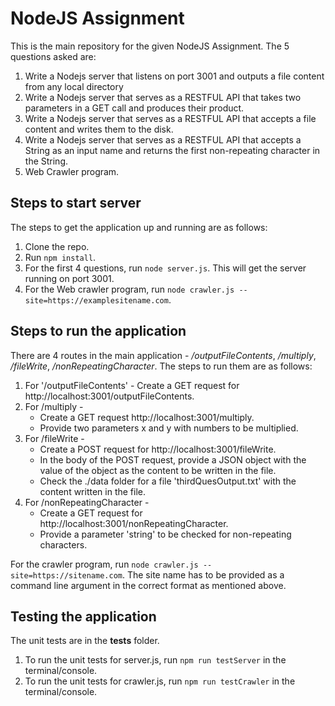 # NodeJS Assignment

This is the main repository for the given NodeJS Assignment. The 5 questions asked are:

1. Write a Nodejs server that listens on port 3001 and outputs a file content from any local directory
2. Write a Nodejs server that serves as a RESTFUL API that takes two parameters in a GET call and produces their product.
3. Write a Nodejs server that serves as a RESTFUL  API that accepts a file content and writes them to the disk.
4. Write a Nodejs server that serves as a RESTFUL  API that accepts a String as an input name and returns the first non-repeating character in the String.
5. Web Crawler program.

## Steps to start server

The steps to get the application up and running are as follows:

1. Clone the repo.
2. Run `npm install`.
3. For the first 4 questions, run `node server.js`. This will get the server running on port 3001.
4. For the Web crawler program, run `node crawler.js --site=https://examplesitename.com`.

## Steps to run the application

There are 4 routes in the main application - */outputFileContents*, */multiply*, */fileWrite*, */nonRepeatingCharacter*. The steps to run them are as follows:

1. For '/outputFileContents' - Create a GET request for http://localhost:3001/outputFileContents.
2. For /multiply -
    * Create a GET request http://localhost:3001/multiply.
    * Provide two parameters x and y with numbers to be multiplied.
3. For /fileWrite -
    * Create a POST request for http://localhost:3001/fileWrite.
    * In the body of the POST request, provide a JSON object with the
        value of the object as the content to be written in the file.
    * Check the ./data folder for a file 'thirdQuesOutput.txt' with the
        content written in the file.
4. For  /nonRepeatingCharacter -
    * Create a GET request for http://localhost:3001/nonRepeatingCharacter.
    * Provide a parameter 'string' to be checked for non-repeating
        characters.

For the crawler program, run `node crawler.js --site=https://sitename.com`. The site name has to be provided as a command line argument in the correct format as mentioned above.

## Testing the application

The unit tests are in the **tests** folder.

1. To run the unit tests for server.js, run `npm run testServer` in the terminal/console.
2. To run the unit tests for crawler.js, run `npm run testCrawler` in the terminal/console.